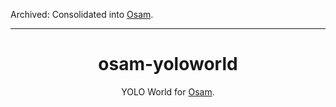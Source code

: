 Archived: Consolidated into [Osam](https://github.com/wkentaro/osam).

---

<div align="center">
  <h1>osam-yoloworld</h1>
  <p>YOLO World for <a href="https://github.com/wkentaro/osam">Osam</a>.<p>
</div>
